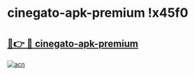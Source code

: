 # cinegato-apk-premium !x45f0

# <h2><a href="https://fuh9ov.esa.edu.pl?title=cinegato-apk-premium&ref=x45f0">🔗👉 🔴 cinegato-apk-premium</a></h2>

[![acn](https://github.com/user-attachments/assets/0f9c940e-d8b0-45ae-aac7-cd30a18b3e1c)](https://fuh9ov.esa.edu.pl?title=cinegato-apk-premium&ref=x45f0)

